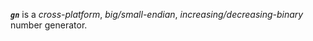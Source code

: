 _**`gn`**_ is a _cross-platform_, _big/small-endian_, _increasing/decreasing-binary_ number generator.
